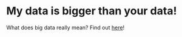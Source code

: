 # My data is bigger than your data!

What does big data really mean? Find out [here](http://lintool.github.io/my-data-is-bigger-than-your-data/)!
